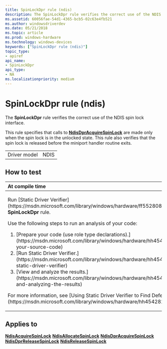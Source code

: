 ```yaml
---
title: SpinLockDpr rule (ndis)
description: The SpinLockDpr rule verifies the correct use of the NDIS spin lock interface.This rule specifies that calls to NdisDprAcquireSpinLock are made only when the spin lock is in the unlocked state.
ms.assetid: 60056fae-54d1-4365-bcb5-02c63e4fb521
ms.author: windowsdriverdev
ms.date: 05/21/2018
ms.topic: article
ms.prod: windows-hardware
ms.technology: windows-devices
keywords: ["SpinLockDpr rule (ndis)"]
topic_type:
- apiref
api_name:
- SpinLockDpr
api_type:
- NA
ms.localizationpriority: medium
---
```


# SpinLockDpr rule (ndis)


The **SpinLockDpr** rule verifies the correct use of the NDIS spin lock interface.

This rule specifies that calls to [**NdisDprAcquireSpinLock**](https://msdn.microsoft.com/library/windows/hardware/ff561749) are made only when the spin lock is in the unlocked state. This rule also verifies that the spin lock is released before the miniport handler routine exits.

|              |      |
|--------------|------|
| Driver model | NDIS |

How to test
-----------

<table>
<colgroup>
<col width="100%" />
</colgroup>
<thead>
<tr class="header">
<th align="left">At compile time</th>
</tr>
</thead>
<tbody>
<tr class="odd">
<td align="left"><p>Run [Static Driver Verifier](https://msdn.microsoft.com/library/windows/hardware/ff552808) and specify the <strong>SpinLockDpr</strong> rule.</p>
Use the following steps to run an analysis of your code:
<ol>
<li>[Prepare your code (use role type declarations).](https://msdn.microsoft.com/library/windows/hardware/hh454281#preparing-your-source-code)</li>
<li>[Run Static Driver Verifier.](https://msdn.microsoft.com/library/windows/hardware/hh454281#running-static-driver-verifier)</li>
<li>[View and analyze the results.](https://msdn.microsoft.com/library/windows/hardware/hh454281#viewing-and-analyzing-the-results)</li>
</ol>
<p>For more information, see [Using Static Driver Verifier to Find Defects in Drivers](https://msdn.microsoft.com/library/windows/hardware/hh454281).</p></td>
</tr>
</tbody>
</table>

Applies to
----------

[**NdisAcquireSpinLock**](https://msdn.microsoft.com/library/windows/hardware/ff560699)
[**NdisAllocateSpinLock**](https://msdn.microsoft.com/library/windows/hardware/ff561617)
[**NdisDprAcquireSpinLock**](https://msdn.microsoft.com/library/windows/hardware/ff561749)
[**NdisDprReleaseSpinLock**](https://msdn.microsoft.com/library/windows/hardware/ff561753)
[**NdisReleaseSpinLock**](https://msdn.microsoft.com/library/windows/hardware/ff564524)
 

 





